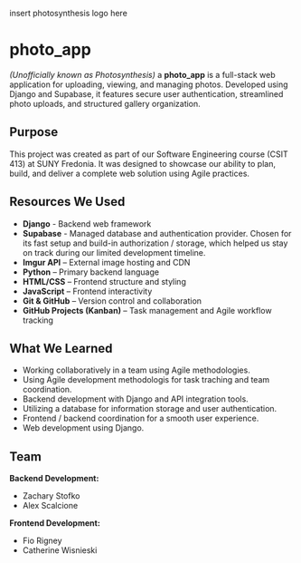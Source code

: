 insert photosynthesis logo here

# photo_app  
*(Unofficially known as Photosynthesis)*
a
**photo_app** is a full-stack web application for uploading, viewing, and managing photos. Developed using Django and Supabase, it features secure user authentication, streamlined photo uploads, and structured gallery organization.


## Purpose

This project was created as part of our Software Engineering course (CSIT 413) at SUNY Fredonia. It was designed to showcase our ability to plan, build, and deliver a complete web solution using Agile practices.


## Resources We Used

- **Django** - Backend web framework
- **Supabase** - Managed database and authentication provider. 
  Chosen for its fast setup and build-in authorization / storage, which helped us stay on track during our limited development timeline. 
- **Imgur API** – External image hosting and CDN  
- **Python** – Primary backend language
- **HTML/CSS** – Frontend structure and styling  
- **JavaScript** – Frontend interactivity  
- **Git & GitHub** – Version control and collaboration
- **GitHub Projects (Kanban)** – Task management and Agile workflow tracking  

## What We Learned

- Working collaboratively in a team using Agile methodologies.
- Using Agile development methodologis for task traching and team coordination. 
- Backend development with Django and API integration tools.
- Utilizing a database for information storage and user authentication.
- Frontend / backend coordination for a smooth user experience.
- Web development using Django. 


## Team

**Backend Development:**
- Zachary Stofko
- Alex Scalcione

**Frontend Development:**
- Fio Rigney
- Catherine Wisnieski
